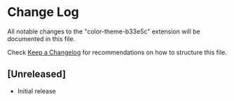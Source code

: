 # Change Log

All notable changes to the "color-theme-b33e5c" extension will be documented in this file.

Check [Keep a Changelog](http://keepachangelog.com/) for recommendations on how to structure this file.

## [Unreleased]

- Initial release
